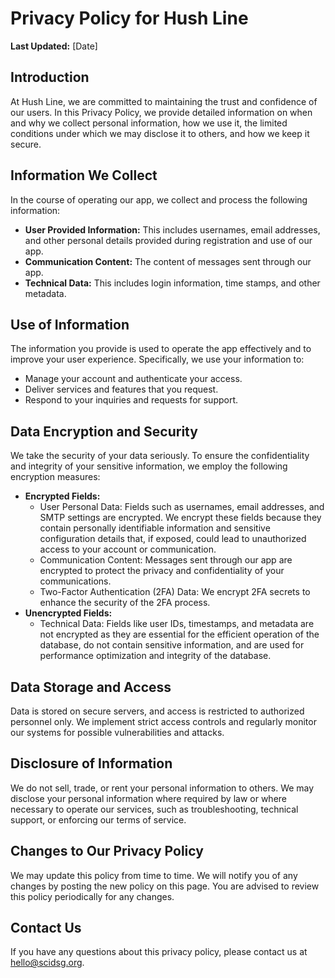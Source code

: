 # Privacy Policy for Hush Line

**Last Updated:** [Date]

## Introduction

At Hush Line, we are committed to maintaining the trust and confidence of our users. In this Privacy Policy, we provide detailed information on when and why we collect personal information, how we use it, the limited conditions under which we may disclose it to others, and how we keep it secure.

## Information We Collect

In the course of operating our app, we collect and process the following information:

- **User Provided Information:** This includes usernames, email addresses, and other personal details provided during registration and use of our app.
- **Communication Content:** The content of messages sent through our app.
- **Technical Data:** This includes login information, time stamps, and other metadata.

## Use of Information

The information you provide is used to operate the app effectively and to improve your user experience. Specifically, we use your information to:

- Manage your account and authenticate your access.
- Deliver services and features that you request.
- Respond to your inquiries and requests for support.

## Data Encryption and Security

We take the security of your data seriously. To ensure the confidentiality and integrity of your sensitive information, we employ the following encryption measures:

- **Encrypted Fields:**
  - User Personal Data: Fields such as usernames, email addresses, and SMTP settings are encrypted. We encrypt these fields because they contain personally identifiable information and sensitive configuration details that, if exposed, could lead to unauthorized access to your account or communication.
  - Communication Content: Messages sent through our app are encrypted to protect the privacy and confidentiality of your communications.
  - Two-Factor Authentication (2FA) Data: We encrypt 2FA secrets to enhance the security of the 2FA process.
- **Unencrypted Fields:**
  - Technical Data: Fields like user IDs, timestamps, and metadata are not encrypted as they are essential for the efficient operation of the database, do not contain sensitive information, and are used for performance optimization and integrity of the database.

## Data Storage and Access

Data is stored on secure servers, and access is restricted to authorized personnel only. We implement strict access controls and regularly monitor our systems for possible vulnerabilities and attacks.

## Disclosure of Information

We do not sell, trade, or rent your personal information to others. We may disclose your personal information where required by law or where necessary to operate our services, such as troubleshooting, technical support, or enforcing our terms of service.

## Changes to Our Privacy Policy

We may update this policy from time to time. We will notify you of any changes by posting the new policy on this page. You are advised to review this policy periodically for any changes.

## Contact Us

If you have any questions about this privacy policy, please contact us at [hello@scidsg.org](mailto:hello@scidsg.org).
